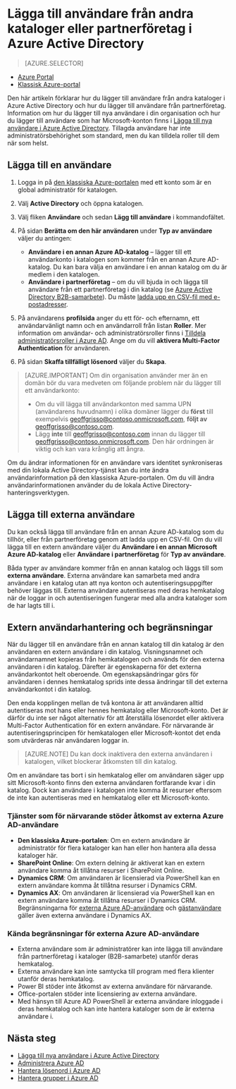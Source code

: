 <properties
    pageTitle="Lägga till användare från andra kataloger eller partnerföretag i Azure Active Directory | Microsoft Azure"
    description="Beskriver hur du lägger till användare eller ändrar användarinformation i Azure Active Directory, inklusive externa användare och gästanvändare."
    services="active-directory"
    documentationCenter=""
    authors="curtand"
    manager="femila"
    editor=""/>

<tags
    ms.service="active-directory"
    ms.workload="identity"
    ms.tgt_pltfrm="na"
    ms.devlang="na"
    ms.topic="get-started-article"
    ms.date="08/02/2016"
    ms.author="curtand"/>


# Lägga till användare från andra kataloger eller partnerföretag i Azure Active Directory

> [AZURE.SELECTOR]
- [Azure Portal](active-directory-create-users-external-azure-portal.md)
- [Klassisk Azure-portal](active-directory-create-users-external.md)

Den här artikeln förklarar hur du lägger till användare från andra kataloger i Azure Active Directory och hur du lägger till användare från partnerföretag. Information om hur du lägger till nya användare i din organisation och hur du lägger till användare som har Microsoft-konton finns i [Lägga till nya användare i Azure Active Directory](active-directory-create-users.md). Tillagda användare har inte administratörsbehörighet som standard, men du kan tilldela roller till dem när som helst.

## Lägga till en användare

1. Logga in på [den klassiska Azure-portalen](https://manage.windowsazure.com) med ett konto som är en global administratör för katalogen.

2. Välj **Active Directory** och öppna katalogen.

3. Välj fliken **Användare** och sedan **Lägg till användare** i kommandofältet.

4. På sidan **Berätta om den här användaren** under **Typ av användare** väljer du antingen:

    - **Användare i en annan Azure AD-katalog** – lägger till ett användarkonto i katalogen som kommer från en annan Azure AD-katalog. Du kan bara välja en användare i en annan katalog om du är medlem i den katalogen.
    - **Användare i partnerföretag** – om du vill bjuda in och lägga till användare från ett partnerföretag i din katalog (se [Azure Active Directory B2B-samarbete](active-directory-b2b-what-is-azure-ad-b2b.md)). Du måste [ladda upp en CSV-fil med e-postadresser](active-directory-b2b-references-csv-file-format.md).

6. På användarens **profilsida** anger du ett för- och efternamn, ett användarvänligt namn och en användarroll från listan **Roller**. Mer information om användar- och administratörsroller finns i [Tilldela administratörsroller i Azure AD](active-directory-assign-admin-roles.md). Ange om du vill **aktivera Multi-Factor Authentication** för användaren.

7. På sidan **Skaffa tillfälligt lösenord** väljer du **Skapa**.

> [AZURE.IMPORTANT] Om din organisation använder mer än en domän bör du vara medveten om följande problem när du lägger till ett användarkonto:
>
> - Om du vill lägga till användarkonton med samma UPN (användarens huvudnamn) i olika domäner lägger du **först** till exempelvis geoffgrisso@contoso.onmicrosoft.com, **följt av** geoffgrisso@contoso.com.
> - Lägg **inte** till geoffgrisso@contoso.com innan du lägger till geoffgrisso@contoso.onmicrosoft.com. Den här ordningen är viktig och kan vara krånglig att ångra.

Om du ändrar informationen för en användare vars identitet synkroniseras med din lokala Active Directory-tjänst kan du inte ändra användarinformation på den klassiska Azure-portalen. Om du vill ändra användarinformationen använder du de lokala Active Directory-hanteringsverktygen.

## Lägga till externa användare

Du kan också lägga till användare från en annan Azure AD-katalog som du tillhör, eller från partnerföretag genom att ladda upp en CSV-fil. Om du vill lägga till en extern användare väljer du **Användare i en annan Microsoft Azure AD-katalog** eller **Användare i partnerföretag** för **Typ av användare**.

Båda typer av användare kommer från en annan katalog och läggs till som **externa användare**. Externa användare kan samarbeta med andra användare i en katalog utan att nya konton och autentiseringsuppgifter behöver läggas till. Externa användare autentiseras med deras hemkatalog när de loggar in och autentiseringen fungerar med alla andra kataloger som de har lagts till i.

## Extern användarhantering och begränsningar

När du lägger till en användare från en annan katalog till din katalog är den användaren en extern användare i din katalog. Visningsnamnet och användarnamnet kopieras från hemkatalogen och används för den externa användaren i din katalog. Därefter är egenskaperna för det externa användarkontot helt oberoende. Om egenskapsändringar görs för användaren i dennes hemkatalog sprids inte dessa ändringar till det externa användarkontot i din katalog.

Den enda kopplingen mellan de två kontona är att användaren alltid autentiseras mot hans eller hennes hemkatalog eller Microsoft-konto. Det är därför du inte ser något alternativ för att återställa lösenordet eller aktivera Multi-Factor Authentication för en extern användare. För närvarande är autentiseringsprincipen för hemkatalogen eller Microsoft-kontot det enda som utvärderas när användaren loggar in.

> [AZURE.NOTE]
> Du kan dock inaktivera den externa användaren i katalogen, vilket blockerar åtkomsten till din katalog.

Om en användare tas bort i sin hemkatalog eller om användaren säger upp sitt Microsoft-konto finns den externa användaren fortfarande kvar i din katalog. Dock kan användare i katalogen inte komma åt resurser eftersom de inte kan autentiseras med en hemkatalog eller ett Microsoft-konto.

### Tjänster som för närvarande stöder åtkomst av externa Azure AD-användare

- **Den klassiska Azure-portalen**: Om en extern användare är administratör för flera kataloger kan han eller hon hantera alla dessa kataloger här.
- **SharePoint Online**: Om extern delning är aktiverat kan en extern användare komma åt tillåtna resurser i SharePoint Online.
- **Dynamics CRM**: Om användaren är licensierad via PowerShell kan en extern användare komma åt tillåtna resurser i Dynamics CRM.
- **Dynamics AX**: Om användaren är licensierad via PowerShell kan en extern användare komma åt tillåtna resurser i Dynamics CRM. Begränsningarna för [externa Azure AD-användare](#known-limitations-of-azure-ad-external-users) och [gästanvändare](#guest-user-management-and-limitations) gäller även externa användare i Dynamics AX.

### Kända begränsningar för externa Azure AD-användare

- Externa användare som är administratörer kan inte lägga till användare från partnerföretag i kataloger (B2B-samarbete) utanför deras hemkatalog.
- Externa användare kan inte samtycka till program med flera klienter utanför deras hemkatalog.
- Power BI stöder inte åtkomst av externa användare för närvarande.
- Office-portalen stöder inte licensiering av externa användare.
- Med hänsyn till Azure AD PowerShell är externa användare inloggade i deras hemkatalog och kan inte hantera kataloger som de är externa användare i.


## Nästa steg

- [Lägga till nya användare i Azure Active Directory](active-directory-create-users.md)
- [Administrera Azure AD](active-directory-administer.md)
- [Hantera lösenord i Azure AD](active-directory-manage-passwords.md)
- [Hantera grupper i Azure AD](active-directory-manage-groups.md)



<!--HONumber=Sep16_HO3-->


